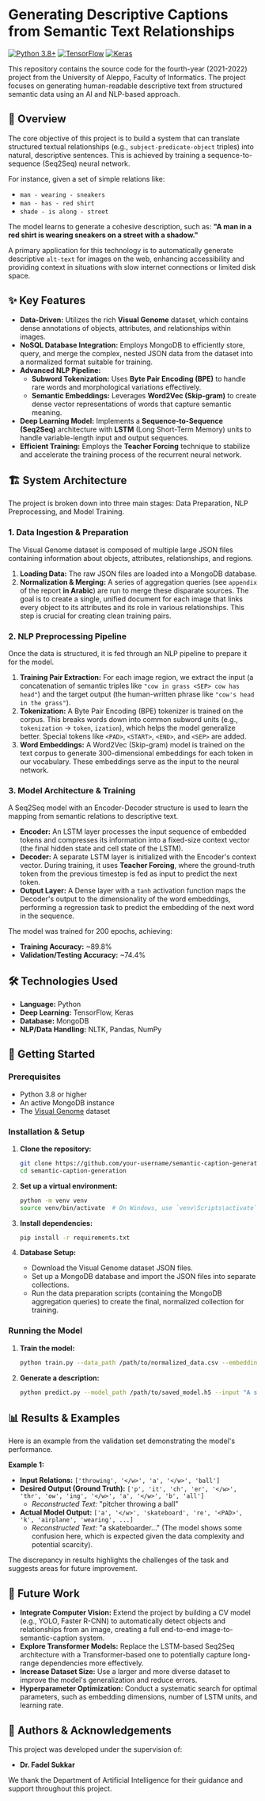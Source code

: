 # Generating Descriptive Captions from Semantic Text Relationships

[![Python 3.8+](https://img.shields.io/badge/Python-3.8+-blue.svg)](https://www.python.org/downloads/)
[![TensorFlow](https://img.shields.io/badge/TensorFlow-2.x-FF6F00?logo=tensorflow)](https://www.tensorflow.org/)
[![Keras](https://img.shields.io/badge/Keras-2.x-D00000?logo=keras)](https://keras.io/)

This repository contains the source code for the fourth-year (2021-2022) project from the University of Aleppo, Faculty of Informatics. The project focuses on generating human-readable descriptive text from structured semantic data using an AI and NLP-based approach.


## 📌 Overview

The core objective of this project is to build a system that can translate structured textual relationships (e.g., `subject-predicate-object` triples) into natural, descriptive sentences. This is achieved by training a sequence-to-sequence (Seq2Seq) neural network.

For instance, given a set of simple relations like:
*   `man - wearing - sneakers`
*   `man - has - red shirt`
*   `shade - is along - street`

The model learns to generate a cohesive description, such as: **"A man in a red shirt is wearing sneakers on a street with a shadow."**

A primary application for this technology is to automatically generate descriptive `alt-text` for images on the web, enhancing accessibility and providing context in situations with slow internet connections or limited disk space.

## ✨ Key Features

*   **Data-Driven:** Utilizes the rich **Visual Genome** dataset, which contains dense annotations of objects, attributes, and relationships within images.
*   **NoSQL Database Integration:** Employs MongoDB to efficiently store, query, and merge the complex, nested JSON data from the dataset into a normalized format suitable for training.
*   **Advanced NLP Pipeline:**
    *   **Subword Tokenization:** Uses **Byte Pair Encoding (BPE)** to handle rare words and morphological variations effectively.
    *   **Semantic Embeddings:** Leverages **Word2Vec (Skip-gram)** to create dense vector representations of words that capture semantic meaning.
*   **Deep Learning Model:** Implements a **Sequence-to-Sequence (Seq2Seq)** architecture with **LSTM** (Long Short-Term Memory) units to handle variable-length input and output sequences.
*   **Efficient Training:** Employs the **Teacher Forcing** technique to stabilize and accelerate the training process of the recurrent neural network.

## 🏗️ System Architecture

The project is broken down into three main stages: Data Preparation, NLP Preprocessing, and Model Training.

### 1. Data Ingestion & Preparation

The Visual Genome dataset is composed of multiple large JSON files containing information about objects, attributes, relationships, and regions.

1.  **Loading Data:** The raw JSON files are loaded into a MongoDB database.
2.  **Normalization & Merging:** A series of aggregation queries (see `appendix` of the report **in Arabic**) are run to merge these disparate sources. The goal is to create a single, unified document for each image that links every object to its attributes and its role in various relationships. This step is crucial for creating clean training pairs.

### 2. NLP Preprocessing Pipeline

Once the data is structured, it is fed through an NLP pipeline to prepare it for the model.

1.  **Training Pair Extraction:** For each image region, we extract the input (a concatenation of semantic triples like `"cow in grass <SEP> cow has head"`) and the target output (the human-written phrase like `"cow's head in the grass"`).
2.  **Tokenization:** A Byte Pair Encoding (BPE) tokenizer is trained on the corpus. This breaks words down into common subword units (e.g., `tokenization` -> `token`, `ization`), which helps the model generalize better. Special tokens like `<PAD>`, `<START>`, `<END>`, and `<SEP>` are added.
3.  **Word Embeddings:** A Word2Vec (Skip-gram) model is trained on the text corpus to generate 300-dimensional embeddings for each token in our vocabulary. These embeddings serve as the input to the neural network.

### 3. Model Architecture & Training

A Seq2Seq model with an Encoder-Decoder structure is used to learn the mapping from semantic relations to descriptive text.



*   **Encoder:** An LSTM layer processes the input sequence of embedded tokens and compresses its information into a fixed-size context vector (the final hidden state and cell state of the LSTM).
*   **Decoder:** A separate LSTM layer is initialized with the Encoder's context vector. During training, it uses **Teacher Forcing**, where the ground-truth token from the previous timestep is fed as input to predict the next token.
*   **Output Layer:** A Dense layer with a `tanh` activation function maps the Decoder's output to the dimensionality of the word embeddings, performing a regression task to predict the embedding of the next word in the sequence.

The model was trained for 200 epochs, achieving:
*   **Training Accuracy:** ~89.8%
*   **Validation/Testing Accuracy:** ~74.4%

## 🛠️ Technologies Used

*   **Language:** Python
*   **Deep Learning:** TensorFlow, Keras
*   **Database:** MongoDB
*   **NLP/Data Handling:** NLTK, Pandas, NumPy

## 🚀 Getting Started

### Prerequisites

*   Python 3.8 or higher
*   An active MongoDB instance
*   The [Visual Genome](https://visualgenome.org/api/v0/api_home.html) dataset

### Installation & Setup

1.  **Clone the repository:**
    ```sh
    git clone https://github.com/your-username/semantic-caption-generation.git
    cd semantic-caption-generation
    ```

2.  **Set up a virtual environment:**
    ```sh
    python -m venv venv
    source venv/bin/activate  # On Windows, use `venv\Scripts\activate`
    ```

3.  **Install dependencies:**
    ```sh
    pip install -r requirements.txt
    ```

4.  **Database Setup:**
    *   Download the Visual Genome dataset JSON files.
    *   Set up a MongoDB database and import the JSON files into separate collections.
    *   Run the data preparation scripts (containing the MongoDB aggregation queries) to create the final, normalized collection for training.

### Running the Model

1.  **Train the model:**
    ```sh
    python train.py --data_path /path/to/normalized_data.csv --embedding_dim 300 --epochs 200
    ```

2.  **Generate a description:**
    ```sh
    python predict.py --model_path /path/to/saved_model.h5 --input "A sign on the facade of the building"
    ```

## 📊 Results & Examples

Here is an example from the validation set demonstrating the model's performance.

**Example 1:**

*   **Input Relations:** `['throwing', '</w>', 'a', '</w>', 'ball']`
*   **Desired Output (Ground Truth):** `['p', 'it', 'ch', 'er', '</w>', 'thr', 'ow', 'ing', '</w>', 'a', '</w>', 'b', 'all']`
    *   *Reconstructed Text:* "pitcher throwing a ball"
*   **Actual Model Output:** `['a', '</w>', 'skateboard', 're', '<PAD>', 'k', 'airplane', 'wearing', ...]`
    *   *Reconstructed Text:* "a skateboarder..." (The model shows some confusion here, which is expected given the data complexity and potential scarcity).

The discrepancy in results highlights the challenges of the task and suggests areas for future improvement.

## 🔮 Future Work

*   **Integrate Computer Vision:** Extend the project by building a CV model (e.g., YOLO, Faster R-CNN) to automatically detect objects and relationships from an image, creating a full end-to-end image-to-semantic-caption system.
*   **Explore Transformer Models:** Replace the LSTM-based Seq2Seq architecture with a Transformer-based one to potentially capture long-range dependencies more effectively.
*   **Increase Dataset Size:** Use a larger and more diverse dataset to improve the model's generalization and reduce errors.
*   **Hyperparameter Optimization:** Conduct a systematic search for optimal parameters, such as embedding dimensions, number of LSTM units, and learning rate.

## 👥 Authors & Acknowledgements

This project was developed under the supervision of:
*   **Dr. Fadel Sukkar**

We thank the Department of Artificial Intelligence for their guidance and support throughout this project.